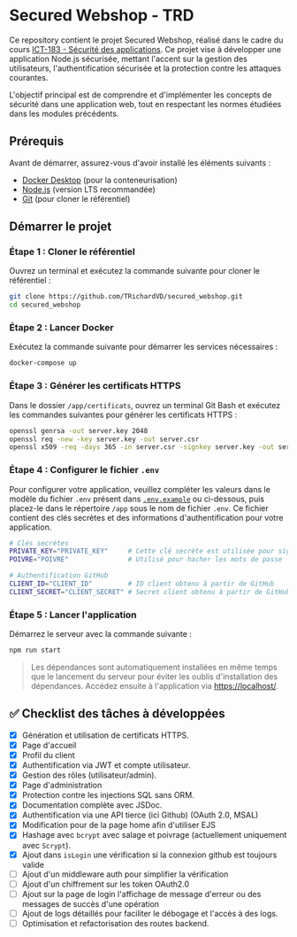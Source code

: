 # Secured Webshop - TRD

Ce repository contient le projet Secured Webshop, réalisé dans le cadre du cours [ICT-183 - Sécurité des applications](https://www.modulbaukasten.ch/module/183/3/). Ce projet vise à développer une application Node.js sécurisée, mettant l'accent sur la gestion des utilisateurs, l'authentification sécurisée et la protection contre les attaques courantes.

L'objectif principal est de comprendre et d'implémenter les concepts de sécurité dans une application web, tout en respectant les normes étudiées dans les modules précédents.

## Prérequis

Avant de démarrer, assurez-vous d'avoir installé les éléments suivants :

-   [Docker Desktop](https://www.docker.com/products/docker-desktop) (pour la conteneurisation)
-   [Node.js](https://nodejs.org/) (version LTS recommandée)
-   [Git](https://git-scm.com/) (pour cloner le référentiel)

## Démarrer le projet

### Étape 1 : Cloner le référentiel

Ouvrez un terminal et exécutez la commande suivante pour cloner le référentiel :

```bash
git clone https://github.com/TRichardVD/secured_webshop.git
cd secured_webshop
```

### Étape 2 : Lancer Docker

Exécutez la commande suivante pour démarrer les services nécessaires :

```bash
docker-compose up
```

### Étape 3 : Générer les certificats HTTPS

Dans le dossier `/app/certificats`, ouvrez un terminal Git Bash et exécutez les commandes suivantes pour générer les certificats HTTPS :

```bash
openssl genrsa -out server.key 2048
openssl req -new -key server.key -out server.csr
openssl x509 -req -days 365 -in server.csr -signkey server.key -out server.crt
```

### Étape 4 : Configurer le fichier `.env`

Pour configurer votre application, veuillez compléter les valeurs dans le modèle du fichier `.env` présent dans [`.env.example`](./app/.env.example) ou ci-dessous, puis placez-le dans le répertoire `/app` sous le nom de fichier `.env`. Ce fichier contient des clés secrètes et des informations d'authentification pour votre application.

```bash
# Clés secrètes
PRIVATE_KEY="PRIVATE_KEY"     # Cette clé secrète est utilisée pour signer le cookie de session
POIVRE="POIVRE"               # Utilisé pour hacher les mots de passe

# Authentification GitHub
CLIENT_ID="CLIENT_ID"         # ID client obtenu à partir de GitHub
CLIENT_SECRET="CLIENT_SECRET" # Secret client obtenu à partir de GitHub

```

### Étape 5 : Lancer l'application

Démarrez le serveur avec la commande suivante :

```bash
npm run start
```

> Les dépendances sont automatiquement installées en même temps que le lancement du serveur pour éviter les oublis d'installation des dépendances.
> Accédez ensuite à l'application via [https://localhost/](https://localhost/).

## ✅ Checklist des tâches à développées

-   [x] Génération et utilisation de certificats HTTPS.
-   [x] Page d'accueil
-   [x] Profil du client
-   [x] Authentification via JWT et compte utilisateur.
-   [x] Gestion des rôles (utilisateur/admin).
-   [x] Page d'administration
-   [x] Protection contre les injections SQL sans ORM.
-   [x] Documentation complète avec JSDoc.
-   [x] Authentification via une API tierce (ici Github) (OAuth 2.0, MSAL)
-   [x] Modification pour de la page home afin d'utiliser EJS
-   [x] Hashage avec `bcrypt` avec salage et poivrage (actuellement uniquement avec `Scrypt`).
-   [x] Ajout dans `isLogin` une vérification si la connexion github est toujours valide
-   [ ] Ajout d'un middleware auth pour simplifier la vérification
-   [ ] Ajout d'un chiffrement sur les token OAuth2.0
-   [ ] Ajout sur la page de login l'affichage de message d'erreur ou des messages de succès d'une opération
-   [ ] Ajout de logs détaillés pour faciliter le débogage et l'accès à des logs.
-   [ ] Optimisation et refactorisation des routes backend.
